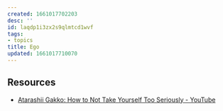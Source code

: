 ```yaml
---
created: 1661017702203
desc: ''
id: laqdp1i3zx2s9qlmtcd1wvf
tags:
- topics
title: Ego
updated: 1661017710070
---
```

   
## Resources   
   
   
- [Atarashii Gakko: How to Not Take Yourself Too Seriously - YouTube](https://youtu.be/vBdsu0CSNWI)